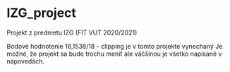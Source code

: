 # IZG_project
Projekt z predmetu IZG (FIT VUT 2020/2021)

Bodové hodnotenie 16,1538/18 - clipping je v tomto projekte vynechaný
Je možné, že projekt sa bude trochu meniť ale väčšinou je všetko napísané v nápovedách.
